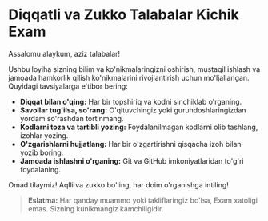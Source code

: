 # Diqqatli va Zukko Talabalar Kichik Exam

Assalomu alaykum, aziz talabalar!

Ushbu loyiha sizning bilim va ko'nikmalaringizni oshirish, mustaqil ishlash va jamoada hamkorlik qilish ko'nikmalarini rivojlantirish uchun mo'ljallangan. Quyidagi tavsiyalarga e'tibor bering:

- **Diqqat bilan o'qing:** Har bir topshiriq va kodni sinchiklab o'rganing.
- **Savollar tug'ilsa, so'rang:** O'qituvchingiz yoki guruhdoshlaringizdan yordam so'rashdan tortinmang.
- **Kodlarni toza va tartibli yozing:** Foydalanilmagan kodlarni olib tashlang, izohlar yozing.
- **O'zgarishlarni hujjatlang:** Har bir o'zgartirishni qisqacha izoh bilan yozib boring.
- **Jamoada ishlashni o'rganing:** Git va GitHub imkoniyatlaridan to'g'ri foydalaning.

Omad tilaymiz! Aqlli va zukko bo'ling, har doim o'rganishga intiling!

> **Eslatma:** Har qanday muammo yoki takliflaringiz bo'lsa, Exam xatoligi emas. Sizning kunikmangiz kamchiligidir.